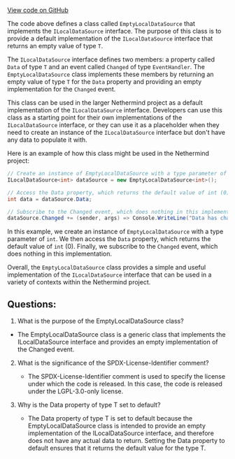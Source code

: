 [View code on GitHub](https://github.com/NethermindEth/nethermind/src/Nethermind/Nethermind.Blockchain/Data/EmptyLocalDataSource.cs)

The code above defines a class called `EmptyLocalDataSource` that implements the `ILocalDataSource` interface. The purpose of this class is to provide a default implementation of the `ILocalDataSource` interface that returns an empty value of type `T`. 

The `ILocalDataSource` interface defines two members: a property called `Data` of type `T` and an event called `Changed` of type `EventHandler`. The `EmptyLocalDataSource` class implements these members by returning an empty value of type `T` for the `Data` property and providing an empty implementation for the `Changed` event. 

This class can be used in the larger Nethermind project as a default implementation of the `ILocalDataSource` interface. Developers can use this class as a starting point for their own implementations of the `ILocalDataSource` interface, or they can use it as a placeholder when they need to create an instance of the `ILocalDataSource` interface but don't have any data to populate it with. 

Here is an example of how this class might be used in the Nethermind project:

```csharp
// Create an instance of EmptyLocalDataSource with a type parameter of int
ILocalDataSource<int> dataSource = new EmptyLocalDataSource<int>();

// Access the Data property, which returns the default value of int (0)
int data = dataSource.Data;

// Subscribe to the Changed event, which does nothing in this implementation
dataSource.Changed += (sender, args) => Console.WriteLine("Data has changed");
```

In this example, we create an instance of `EmptyLocalDataSource` with a type parameter of `int`. We then access the `Data` property, which returns the default value of `int` (0). Finally, we subscribe to the `Changed` event, which does nothing in this implementation. 

Overall, the `EmptyLocalDataSource` class provides a simple and useful implementation of the `ILocalDataSource` interface that can be used in a variety of contexts within the Nethermind project.
## Questions: 
 1. What is the purpose of the EmptyLocalDataSource class?
   - The EmptyLocalDataSource class is a generic class that implements the ILocalDataSource interface and provides an empty implementation of the Changed event.

2. What is the significance of the SPDX-License-Identifier comment?
   - The SPDX-License-Identifier comment is used to specify the license under which the code is released. In this case, the code is released under the LGPL-3.0-only license.

3. Why is the Data property of type T set to default?
   - The Data property of type T is set to default because the EmptyLocalDataSource class is intended to provide an empty implementation of the ILocalDataSource interface, and therefore does not have any actual data to return. Setting the Data property to default ensures that it returns the default value for the type T.